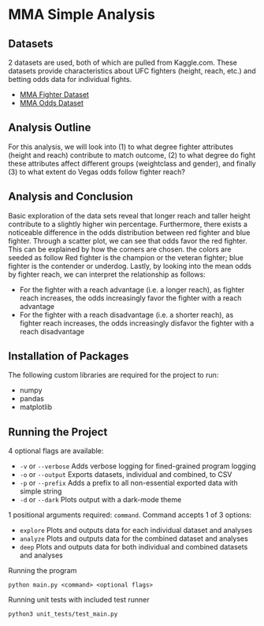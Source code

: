 # MMA Simple Analysis

## Datasets

2 datasets are used, both of which are pulled from Kaggle.com. These datasets provide characteristics about UFC fighters (height, reach, etc.) and betting odds data for individual fights.
* [MMA Fighter Dataset](https://www.kaggle.com/rajeevw/ufcdata)
* [MMA Odds Dataset](https://www.kaggle.com/mdabbert/ufc-fights-2010-2020-with-betting-odds)

## Analysis Outline

For this analysis, we will look into (1) to what degree fighter attributes (height and reach) contribute to match outcome, (2) to what degree do fight these attributes affect different groups (weightclass and gender), and finally (3) to what extent do Vegas odds follow fighter reach?

## Analysis and Conclusion

Basic exploration of the data sets reveal that longer reach and taller height contribute to a slightly higher win percentage. Furthermore, there exists a noticeable difference in the odds distribution between red fighter and blue fighter. Through a scatter plot, we can see that odds favor the red fighter. This can be explained by how the corners are chosen. the colors are seeded as follow Red fighter is the champion or the veteran fighter; blue fighter is the contender or underdog. Lastly, by looking into the mean odds by fighter reach, we can interpret the relationship as follows:
* For the fighter with a reach advantage (i.e. a longer reach), as fighter reach increases, the odds increasingly favor the fighter with a reach advantage
* For the fighter with a reach disadvantage (i.e. a shorter reach), as fighter reach increases, the odds increasingly disfavor the fighter with a reach disadvantage

## Installation of Packages

The following custom libraries are required for the project to run:
* numpy
* pandas
* matplotlib

## Running the Project

4 optional flags are available:
* `-v` or `--verbose` Adds verbose logging for fined-grained program logging
* `-o` or `--output` Exports datasets, individual and combined, to CSV
* `-p` or `--prefix` Adds a prefix to all non-essential exported data with simple string
* `-d` or `--dark` Plots output with a dark-mode theme

1 positional arguments required: `command`. Command accepts 1 of 3 options:
* `explore` Plots and outputs data for each individual dataset and analyses
* `analyze` Plots and outputs data for the combined dataset and analyses
* `deep` Plots and outputs data for both individual and combined datasets and analyses

Running the program

`python main.py <command> <optional flags>`

Running unit tests with included test runner

`python3 unit_tests/test_main.py`
